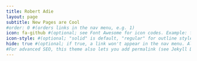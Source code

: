 ```yaml
---
title: Robert Adie
layout: page
subtitle: New Pages are Cool
#order: 0 #(orders links in the nav menu, e.g. 1)
icon: fa-github #(optional; see Font Awesome for icon codes. Example: fa-github)
icon-style: #(optional; "solid" is default, "regular" for outline style icons, or "brands" for logos)
hide: true #(optional; if true, a link won't appear in the nav menu. All this does is remove the nav link; your page will still be served to anyone who has the URL.)
#For advanced SEO, this theme also lets you add permalink (see Jekyll Docs), robots (string, e.g. "noindex, nofollow"), and canonical (boolean; true is default) to any page or post.
---
```

